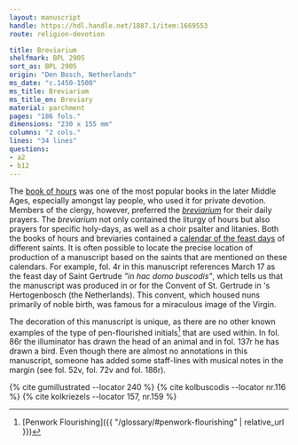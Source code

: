 ```yaml
---
layout: manuscript
handle: https://hdl.handle.net/1887.1/item:1669553
route: religion-devotion

title: Breviarium
shelfmark: BPL 2905
sort_as: BPL 2905
origin: "Den Bosch, Netherlands"
ms_date: "c.1450-1500"
ms_title: Breviarium 
ms_title_en: Breviary
material: parchment
pages: "186 fols."
dimensions: "230 x 155 mm"
columns: "2 cols."
lines: "34 lines"
questions:
- a2
- b12
---
```


The [book of hours](https://en.wikipedia.org/wiki/Book_of_hours) was one
of the most popular books in the later Middle Ages, especially amongst
lay people, who used it for private devotion. Members of the clergy,
however, preferred the
[*breviarium*](https://en.wikipedia.org/wiki/Breviary) for their daily
prayers. The *breviarium* not only contained the liturgy of hours but
also prayers for specific holy-days, as well as a choir psalter and
litanies. Both the books of hours and breviaries contained a [calendar
of the feast days](https://en.wikipedia.org/wiki/Calendar_of_saints) of
different saints. It is often possible to locate the precise location of
production of a manuscript based on the saints that are mentioned on
these calendars. For example, fol. <span data-fol="4r" class="fref">4r</span> in this manuscript references
March 17 as the feast day of Saint Gertrude *"in hac domo buscodis"*,
which tells us that the manuscript was produced in or for the Convent of
St. Gertrude in 's Hertogenbosch (the Netherlands). This convent,
which housed nuns primarily of noble birth, was famous for a miraculous
image of the Virgin.

The decoration of this manuscript is unique, as there are no other known
examples of the type of pen-flourished initials[^1] that are used within.
In fol. <span data-fol="86r" class="fref">86r</span> the illuminator has drawn the head of an animal and in fol. <span data-fol="137r" class="fref">137r</span> he has drawn a bird. Even though there are almost no annotations in
this manuscript, someone has added some staff-lines with musical notes
in the margin (see fol. <span data-fol="52v" class="fref">52v</span>, fol. <span data-fol="72v" class="fref">72v</span> and fol. <span data-fol="186r" class="fref">186r</span>).

[^1]: [Penwork Flourishing]({{ "/glossary/#penwork-flourishing" | relative_url }})

{% cite gumillustrated --locator 240 %}
{% cite kolbuscodis --locator nr.116 %}
{% cite kolkriezels --locator 157, nr.159 %}